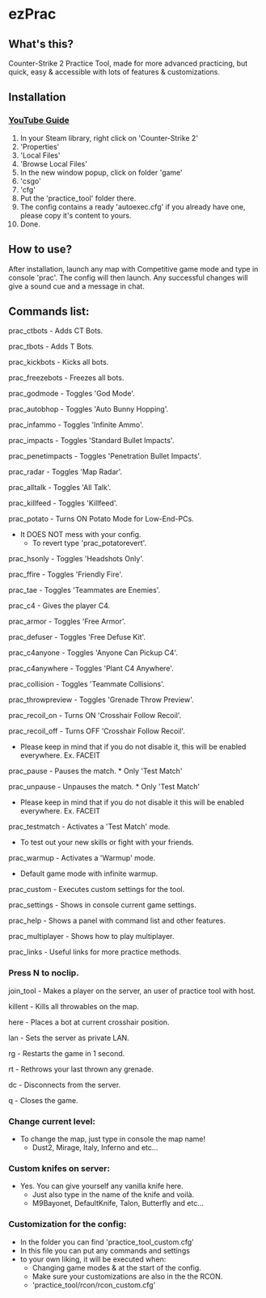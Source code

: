 # ezPrac
## What's this?
Counter-Strike 2 Practice Tool, made for more advanced practicing, but quick, easy & accessible with lots of features & customizations.
## Installation
### [YouTube Guide](https://youtube.com)
1. In your Steam library, right click on 'Counter-Strike 2'
2. 'Properties'
3. 'Local Files'
4. 'Browse Local Files'
5. In the new window popup, click on folder 'game'
6. 'csgo'
7. 'cfg'
8. Put the 'practice_tool' folder there.
9. The config contains a ready 'autoexec.cfg' if you already have one, please copy it's content to yours. 
10. Done.
## How to use?
After installation, launch any map with Competitive game mode and type in console 'prac'. The config will then launch.
Any successful changes will give a sound cue and a message in chat.

## Commands list:
prac_ctbots - Adds CT Bots. 

prac_tbots - Adds T Bots. 

prac_kickbots - Kicks all bots.  

prac_freezebots - Freezes all bots.   

prac_godmode - Toggles 'God Mode'.  

prac_autobhop - Toggles 'Auto Bunny Hopping'. 

prac_infammo - Toggles 'Infinite Ammo'.   

prac_impacts - Toggles 'Standard Bullet Impacts'. 

prac_penetimpacts - Toggles 'Penetration Bullet Impacts'.

prac_radar - Toggles 'Map Radar'.      

prac_alltalk - Toggles 'All Talk'. 

prac_killfeed - Toggles 'Killfeed'.  

prac_potato - Turns ON Potato Mode for Low-End-PCs. 
 - It DOES NOT mess with your config.
   - To revert type 'prac_potatorevert'.

prac_hsonly - Toggles 'Headshots Only'.  

prac_ffire - Toggles 'Friendly Fire'.  

prac_tae - Toggles 'Teammates are Enemies'. 

prac_c4 - Gives the player C4.       

prac_armor - Toggles 'Free Armor'.       

prac_defuser - Toggles 'Free Defuse Kit'.    

prac_c4anyone - Toggles 'Anyone Can Pickup C4'.      

prac_c4anywhere - Toggles 'Plant C4 Anywhere'.     

prac_collision - Toggles 'Teammate Collisions'.     

prac_throwpreview - Toggles 'Grenade Throw Preview'.    

prac_recoil_on - Turns ON 'Crosshair Follow Recoil'.

prac_recoil_off - Turns OFF 'Crosshair Follow Recoil'.
 - Please keep in mind that if you do not disable it, this will be enabled everywhere. Ex. FACEIT

prac_pause - Pauses the match. * Only 'Test Match'      

prac_unpause - Unpauses the match. * Only 'Test Match'  
 - Please keep in mind that if you do not disable it this will be enabled everywhere. Ex. FACEIT 

prac_testmatch - Activates a 'Test Match' mode. 
 - To test out your new skills or fight with your friends.

prac_warmup - Activates a 'Warmup' mode. 
 - Default game mode with infinite warmup.

prac_custom - Executes custom settings for the tool.

prac_settings - Shows in console current game settings.

prac_help - Shows a panel with command list and other features.

prac_multiplayer - Shows how to play multiplayer.

prac_links - Useful links for more practice methods.

###  Press N to noclip.

join_tool - Makes a player on the server, an user of practice tool with host.

killent - Kills all throwables on the map.

here - Places a bot at current crosshair position.
   
lan - Sets the server as private LAN.       

rg - Restarts the game in 1 second.      

rt - Rethrows your last thrown any grenade.

dc - Disconnects from the server.          

q - Closes the game.                        

### Change current level:  
- To change the map, just type in console the map name! 
  - Dust2, Mirage, Italy, Inferno and etc...   

### Custom knifes on server:        
- Yes. You can give yourself any vanilla knife here.    
  - Just also type in the name of the knife and voilà.    
  - M9Bayonet, DefaultKnife, Talon, Butterfly and etc...   

### Customization for the config:      
- In the folder you can find 'practice_tool_custom.cfg'
- In this file you can put any commands and settings
- to your own liking, it will be executed when:  
  - Changing game modes & at the start of the config.  
  - Make sure your customizations are also in the the RCON.   
  - 'practice_tool/rcon/rcon_custom.cfg'    
